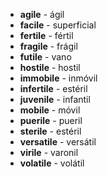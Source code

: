 
*   **agile** - ágil
*   **facile** - superficial
*   **fertile** - fértil
*   **fragile** - frágil
*   **futile** - vano
*   **hostile** - hostil
*   **immobile** - inmóvil
*   **infertile** - estéril
*   **juvenile** - infantil
*   **mobile** - móvil
*   **puerile** - pueril
*   **sterile** - estéril
*   **versatile** - versátil
*   **virile** - varonil
*   **volatile** - volátil
